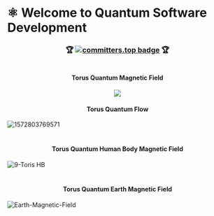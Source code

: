 #  ⚛︎ Welcome to Quantum Software Development

### <p align="center"> 🏆 [![committers.top badge](https://user-badge.committers.top/brazil/USERNAME.svg)](https://user-badge.committers.top/brazil/USERNAME) 🏆 

#

#### <p align="center"> Torus Quantum Magnetic Field

<p align="center">
<img src="
https://github.com/Quantum-Software-Development/.github/assets/113218619/efd1e779-d915-4a9f-b81b-fa182a9c8dd4

#

#### <p align="center"> Torus Quantum Flow

![1572803769571](https://github.com/Quantum-Software-Development/.github/assets/113218619/54df5887-5445-4698-931f-c9c0a957df96)

#

#### <p align="center"> Torus Quantum Human Body Magnetic Field
 
![9-Toris   HB](https://github.com/Quantum-Software-Development/.github/assets/113218619/a004457a-6436-48f1-9d17-644f0247147d)

#

#### <p align="center"> Torus Quantum Earth Magnetic Field

![Earth-Magnetic-Field](https://github.com/Quantum-Software-Development/.github/assets/113218619/7159594e-2da0-4595-a7a5-c0b54620954c)




